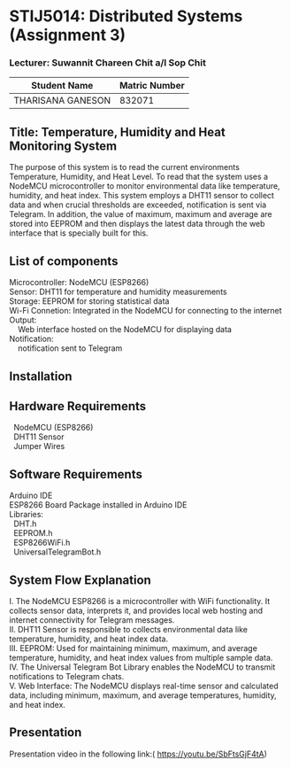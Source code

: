 # STIJ5014: Distributed Systems (Assignment 3)

### Lecturer: Suwannit Chareen Chit a/l Sop Chit

| Student Name              | Matric Number |
|---------------------------|---------------|
| THARISANA GANESON         | 832071        |

## Title: Temperature, Humidity and Heat Monitoring System
The purpose of this system is to read the current environments Temperature, Humidity, and Heat Level. To read that the system uses a NodeMCU microcontroller to monitor environmental data like temperature, humidity, and heat index. 
This system employs a DHT11 sensor to collect data and when crucial thresholds are exceeded, notification is sent via Telegram. In addition, the value of maximum, maximum and average are stored into EEPROM and then displays the 
latest data through the web interface that is specially built for this.

## List of components
Microcontroller: NodeMCU (ESP8266) <br/>
Sensor: DHT11 for temperature and humidity measurements <br/>
Storage: EEPROM for storing statistical data <br/>
Wi-Fi Connetion: Integrated in the NodeMCU for connecting to the internet <br/>
Output: <br/>
&nbsp; &nbsp; Web interface hosted on the NodeMCU for displaying data <br/>
Notification: <br/>
&nbsp; &nbsp; notification sent to Telegram <br/>

## Installation
## Hardware Requirements
&nbsp; NodeMCU (ESP8266) <br/>
&nbsp; DHT11 Sensor <br/>
&nbsp; Jumper Wires <br/>

## Software Requirements
Arduino IDE <br/>
ESP8266 Board Package installed in Arduino IDE <br/>
Libraries: <br/>
&nbsp; DHT.h <br/> 
&nbsp; EEPROM.h <br/>
&nbsp; ESP8266WiFi.h <br/>
&nbsp; UniversalTelegramBot.h <br/>

## System Flow Explanation
I.	The NodeMCU ESP8266 is a microcontroller with WiFi functionality. It collects sensor data, interprets it, and provides local web hosting and internet connectivity for Telegram messages. <br/>
II.	DHT11 Sensor is responsible to collects environmental data like temperature, humidity, and heat index data.<br/>
III.	EEPROM: Used for maintaining minimum, maximum, and average temperature, humidity, and heat index values from multiple sample data. <br/>
IV.	The Universal Telegram Bot Library enables the NodeMCU to transmit notifications to Telegram chats. <br/>
V.	Web Interface: The NodeMCU displays real-time sensor and calculated data, including minimum, maximum, and average temperatures, humidity, and heat index. <br/>

## Presentation
Presentation video in the following link:( https://youtu.be/SbFtsGjF4tA)
